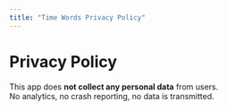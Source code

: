 ```yaml
---
title: "Time Words Privacy Policy"
---
```


# Privacy Policy

This app does **not collect any personal data** from users.  
No analytics, no crash reporting, no data is transmitted.
